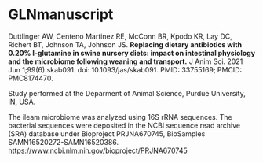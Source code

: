 # GLNmanuscript

Duttlinger AW, Centeno Martinez RE, McConn BR, Kpodo KR, Lay DC, Richert BT, Johnson TA, Johnson JS. **Replacing dietary antibiotics with 0.20% l-glutamine in swine nursery diets: impact on intestinal physiology and the microbiome following weaning and transport.** J Anim Sci. 2021 Jun 1;99(6):skab091. doi: 10.1093/jas/skab091. PMID: 33755169; PMCID: PMC8174470.

Study performed at the Deparment of Animal Science, Purdue University, IN, USA. 

The ileam microbiome was analyzed using 16S rRNA sequences. The bacterial sequences were deposited in the NCBI sequence read archive (SRA) database under Bioproject PRJNA670745, BioSamples SAMN16520272-SAMN16520386. https://www.ncbi.nlm.nih.gov/bioproject/PRJNA670745 

